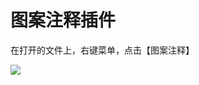 # 图案注释插件

在打开的文件上，右键菜单，点击【图案注释】

![](http://img-cdn-qiniu.dcloud.net.cn/uploads/article/20200721/ae294175c4a03713ae7c867604f8966a.png)